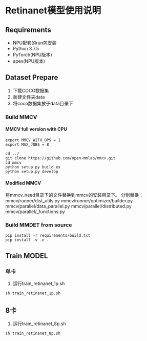 # Retinanet模型使用说明

## Requirements
* NPU配套的run包安装
* Python 3.7.5
* PyTorch(NPU版本)
* apex(NPU版本)


## Dataset Prepare
1. 下载COCO数据集
2. 新建文件夹data
3. 将coco数据集放于data目录下

### Build MMCV

#### MMCV full version with CPU
```
export MMCV_WITH_OPS = 1
export MAX_JOBS = 8

cd ../
git clone https://github.com/open-mmlab/mmcv.git
cd mmcv
python setup.py build_ex
python setup.py develop
```

#### Modified MMCV
将mmcv_need目录下的文件替换到mmcv的安装目录下。
    分别替换： 
        mmcv/runner/dist_utils.py
        mmcv/runner/optimizer/builder.py
        mmcv/parallel/data_parallel.py
        mmcv/parallel/distributed.py
        mmcv/parallel/_functions.py

### Build MMDET from source
```
pip install -r requirements/build.txt
pip install -v -e .
```


## Train MODEL

### 单卡
1. 运行train_retinanet_1p.sh
```
sh train_retinanet_1p.sh
```

## 8卡
1. 运行train_retinanet_8p.sh
```
sh train_retinanet_8p.sh
```

